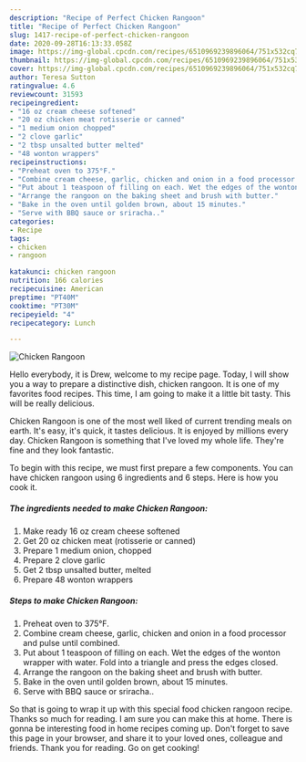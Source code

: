 ```yaml
---
description: "Recipe of Perfect Chicken Rangoon"
title: "Recipe of Perfect Chicken Rangoon"
slug: 1417-recipe-of-perfect-chicken-rangoon
date: 2020-09-28T16:13:33.058Z
image: https://img-global.cpcdn.com/recipes/6510969239896064/751x532cq70/chicken-rangoon-recipe-main-photo.jpg
thumbnail: https://img-global.cpcdn.com/recipes/6510969239896064/751x532cq70/chicken-rangoon-recipe-main-photo.jpg
cover: https://img-global.cpcdn.com/recipes/6510969239896064/751x532cq70/chicken-rangoon-recipe-main-photo.jpg
author: Teresa Sutton
ratingvalue: 4.6
reviewcount: 31593
recipeingredient:
- "16 oz cream cheese softened"
- "20 oz chicken meat rotisserie or canned"
- "1 medium onion chopped"
- "2 clove garlic"
- "2 tbsp unsalted butter melted"
- "48 wonton wrappers"
recipeinstructions:
- "Preheat oven to 375°F."
- "Combine cream cheese, garlic, chicken and onion in a food processor and pulse until combined."
- "Put about 1 teaspoon of filling on each. Wet the edges of the wonton wrapper with water. Fold into a triangle and press the edges closed."
- "Arrange the rangoon on the baking sheet and brush with butter."
- "Bake in the oven until golden brown, about 15 minutes."
- "Serve with BBQ sauce or sriracha.."
categories:
- Recipe
tags:
- chicken
- rangoon

katakunci: chicken rangoon 
nutrition: 166 calories
recipecuisine: American
preptime: "PT40M"
cooktime: "PT30M"
recipeyield: "4"
recipecategory: Lunch

---
```



![Chicken Rangoon](https://img-global.cpcdn.com/recipes/6510969239896064/751x532cq70/chicken-rangoon-recipe-main-photo.jpg)

Hello everybody, it is Drew, welcome to my recipe page. Today, I will show you a way to prepare a distinctive dish, chicken rangoon. It is one of my favorites food recipes. This time, I am going to make it a little bit tasty. This will be really delicious.

Chicken Rangoon is one of the most well liked of current trending meals on earth. It's easy, it's quick, it tastes delicious. It is enjoyed by millions every day. Chicken Rangoon is something that I've loved my whole life. They're fine and they look fantastic.




To begin with this recipe, we must first prepare a few components. You can have chicken rangoon using 6 ingredients and 6 steps. Here is how you cook it.

<!--inarticleads1-->

##### The ingredients needed to make Chicken Rangoon:

1. Make ready 16 oz cream cheese softened
1. Get 20 oz chicken meat (rotisserie or canned)
1. Prepare 1 medium onion, chopped
1. Prepare 2 clove garlic
1. Get 2 tbsp unsalted butter, melted
1. Prepare 48 wonton wrappers




<!--inarticleads2-->

##### Steps to make Chicken Rangoon:

1. Preheat oven to 375°F.
1. Combine cream cheese, garlic, chicken and onion in a food processor and pulse until combined.
1. Put about 1 teaspoon of filling on each. Wet the edges of the wonton wrapper with water. Fold into a triangle and press the edges closed.
1. Arrange the rangoon on the baking sheet and brush with butter.
1. Bake in the oven until golden brown, about 15 minutes.
1. Serve with BBQ sauce or sriracha..




So that is going to wrap it up with this special food chicken rangoon recipe. Thanks so much for reading. I am sure you can make this at home. There is gonna be interesting food in home recipes coming up. Don't forget to save this page in your browser, and share it to your loved ones, colleague and friends. Thank you for reading. Go on get cooking!
